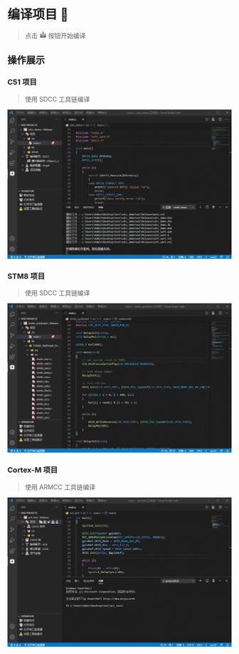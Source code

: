 # 编译项目 🔨

> 点击 <img width="16px" bor src="../img/build.svg"> 按钮开始编译

## 操作展示

### C51 项目

> 使用 SDCC 工具链编译

![sdcc build](../img/sdcc_build.gif)

### STM8 项目

> 使用 SDCC 工具链编译

![stm8 build](../img/stm8_build.gif)

### Cortex-M 项目

> 使用 ARMCC 工具链编译

![armcc build](../img/armcc_build.gif)
